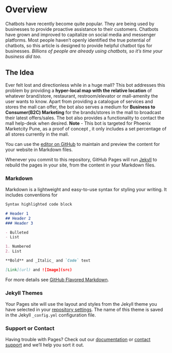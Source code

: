 # Overview
Chatbots have recently become quite popular. They are being used by businesses to provide proactive assistance to their customers.
Chatbots have grown and improved to capitalize on social media and messenger platforms. Most people haven’t openly identified the true potential of chatbots, so this article is designed to provide helpful chatbot tips for businesses.
*Billions of people are already using chatbots, so it’s time your business did too.*
## The Idea
Ever felt lost and directionless while in a huge mall? 
This bot addresses this problem by providing a **hyper-local map with the relative location** of whatever brand/store, restaurant, restroom/elevator or mall-amenity the user wants to know.  Apart from providing a catalogue of services and stores the mall can offer, the bot also serves a medium for **Business to Consumer(B2C) Marketing** for the brands/stores in the mall to broadcast their latest offers/sales. The bot also provides a functionality to contact the mall help-desk when desired.
**Note** - This bot is targeted for Phoenix Marketcity Pune, as a proof of concept , it only includes a set percentage of all stores currently in the mall.

You can use the [editor on GitHub](https://github.com/viditg2896/Business-Bot-With-Engati/edit/master/README.md) to maintain and preview the content for your website in Markdown files.

Whenever you commit to this repository, GitHub Pages will run [Jekyll](https://jekyllrb.com/) to rebuild the pages in your site, from the content in your Markdown files.

### Markdown

Markdown is a lightweight and easy-to-use syntax for styling your writing. It includes conventions for

```markdown
Syntax highlighted code block

# Header 1
## Header 2
### Header 3

- Bulleted
- List

1. Numbered
2. List

**Bold** and _Italic_ and `Code` text

[Link](url) and ![Image](src)
```

For more details see [GitHub Flavored Markdown](https://guides.github.com/features/mastering-markdown/).

### Jekyll Themes

Your Pages site will use the layout and styles from the Jekyll theme you have selected in your [repository settings](https://github.com/viditg2896/Business-Bot-With-Engati/settings). The name of this theme is saved in the Jekyll `_config.yml` configuration file.

### Support or Contact

Having trouble with Pages? Check out our [documentation](https://help.github.com/categories/github-pages-basics/) or [contact support](https://github.com/contact) and we’ll help you sort it out.
